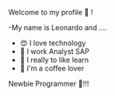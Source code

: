 

<!--
**leocvll/Leocvll** is a ✨ _special_ ✨ repository because its `README.md` (this file) appears on your GitHub profile
-->


Welcome to my profile 👋 !

-My name is Leonardo and ....

- 😍  I love technology
- 🧰  I work Analyst SAP
- 📕  I really to like learn
- 💟  I'm a coffee lover

Newbie Programmer 👔!!!

